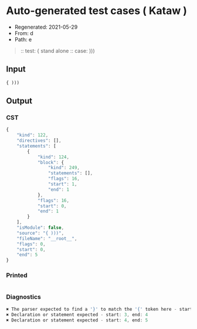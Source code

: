 # Auto-generated test cases ( Kataw )
- Regenerated: 2021-05-29
- From: d
- Path: e
> :: test: { stand alone
> :: case: )))
## Input

`````js
{ )))
`````
## Output

### CST

```javascript
{
    "kind": 122,
    "directives": [],
    "statements": [
        {
            "kind": 124,
            "block": {
                "kind": 249,
                "statements": [],
                "flags": 16,
                "start": 1,
                "end": 1
            },
            "flags": 16,
            "start": 0,
            "end": 1
        }
    ],
    "isModule": false,
    "source": "{ )))",
    "fileName": "__root__",
    "flags": 0,
    "start": 0,
    "end": 5
}
```

### Printed

```javascript

```

### Diagnostics

```javascript
✖ The parser expected to find a '}' to match the '{' token here - start: 1, end: 3
✖ Declaration or statement expected - start: 3, end: 4
✖ Declaration or statement expected - start: 4, end: 5

```

